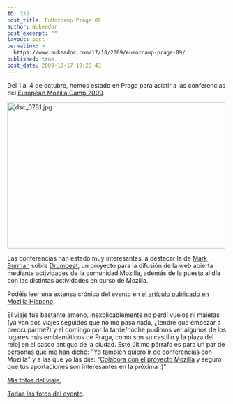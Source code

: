 ```yaml
---
ID: 335
post_title: EuMozcamp Praga 09
author: Nukeador
post_excerpt: ""
layout: post
permalink: >
  https://www.nukeador.com/17/10/2009/eumozcamp-praga-09/
published: true
post_date: 2009-10-17 18:23:43
---
```

Del 1 al 4 de octubre, hemos estado en Praga para asistir a las conferencias del <a href="https://wiki.mozilla.org/EU_MozCamp_2009">European Mozilla Camp 2009</a>.

<a class="tt-flickr tt-flickr-Medium" title="dsc_0781.jpg" href="http://www.flickr.com/photos/nukeador/3984491122/"><img class="aligncenter" src="http://farm4.static.flickr.com/3444/3984491122_53c79394f7.jpg" alt="dsc_0781.jpg" width="500" height="335" /></a>

Las conferencias han estado muy interesantes, a destacar la de <a href="http://commonspace.wordpress.com/about/">Mark Surman</a> sobre <a href="https://wiki.mozilla.org/Drumbeat">Drumbeat</a>, un proyecto para la difusión de la web abierta mediante actividades de la comunidad Mozilla, además de la puesta al día con las distintas actividades en curso de Mozilla.

Podéis leer una extensa crónica del evento en <a href="http://www.mozilla-hispano.org/2009/10/09/348-mozilla-camp-europa-09-la-cronica">el artículo publicado en Mozilla Hispano</a>.

El viaje fue bastante ameno, inexplicablemente no perdí vuelos ni maletas (ya van dos viajes seguidos que no me pasa nada, ¿tendré que empezar a preocuparme?) y el domingo por la tarde/noche pudimos ver algunos de los lugares más emblemáticos de Praga, como son su castillo y la plaza del reloj en el casco antiguo de la ciudad. Este último párrafo es para un par de personas que me han dicho: "Yo también quiero ir de conferencias con Mozilla" y a las que yo las dije: "<a href="http://www.mozilla-hispano.org/documentacion/Colabora">Colabora con el proyecto Mozilla</a> y seguro que tus aportaciones son interesantes en la próxima ;)"
<p class="info"><a href="http://www.flickr.com/photos/nukeador/sets/72157622378416401/">Mis fotos del viaje.</a></p>

<a href="http://www.flickr.com/photos/tags/eumozcamp09/">Todas las fotos del evento</a>.